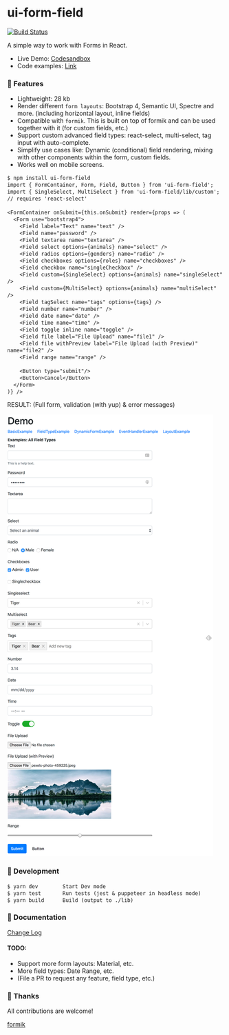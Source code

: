 # ui-form-field

[![Build Status](https://travis-ci.org/ngduc/ui-form-field.svg?branch=master)](https://travis-ci.org/ngduc/ui-form-field)

A simple way to work with Forms in React.

- Live Demo: [Codesandbox](https://codesandbox.io/s/on50k50wy)
- Code examples: [Link](/src/examples)

### 🌟 Features

- Lightweight: 28 kb
- Render different `form layouts`: Bootstrap 4, Semantic UI, Spectre and more. (including horizontal layout, inline fields)
- Compatible with `formik`. This is built on top of formik and can be used together with it (for custom fields, etc.)
- Support custom advanced field types: react-select, multi-select, tag input with auto-complete.
- Simplify use cases like: Dynamic (conditional) field rendering, mixing with other components within the form, custom fields.
- Works well on mobile screens.

```JS
$ npm install ui-form-field
import { FormContainer, Form, Field, Button } from 'ui-form-field';
import { SingleSelect, MultiSelect } from 'ui-form-field/lib/custom'; // requires 'react-select'

<FormContainer onSubmit={this.onSubmit} render={props => (
  <Form use="bootstrap4">
    <Field label="Text" name="text" />
    <Field name="password" />
    <Field textarea name="textarea" />
    <Field select options={animals} name="select" />
    <Field radios options={genders} name="radio" />
    <Field checkboxes options={roles} name="checkboxes" />
    <Field checkbox name="singleCheckbox" />
    <Field custom={SingleSelect} options={animals} name="singleSelect" />
    <Field custom={MultiSelect} options={animals} name="multiSelect" />
    <Field tagSelect name="tags" options={tags} />
    <Field number name="number" />
    <Field date name="date" />
    <Field time name="time" />
    <Field toggle inline name="toggle" />
    <Field file label="File Upload" name="file1" />
    <Field file withPreview label="File Upload (with Preview)" name="file2" />
    <Field range name="range" />

    <Button type="submit"/>
    <Button>Cancel</Button>
  </Form>
)} />
```

RESULT: (Full form, validation (with yup) & error messages)

[![Screenshot](screenshot-types.png)](https://codesandbox.io/s/on50k50wy)

### 📖 Development
```
$ yarn dev        Start Dev mode
$ yarn test       Run tests (jest & puppeteer in headless mode)
$ yarn build      Build (output to ./lib)
```

### 📖 Documentation

[Change Log](/CHANGELOG.md)

#### TODO:
- Support more form layouts: Material, etc.
- More field types: Date Range, etc.
- (File a PR to request any feature, field type, etc.)

### 🙌 Thanks

All contributions are welcome!

[formik](https://github.com/jaredpalmer/formik)